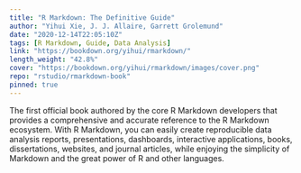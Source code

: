 ```yaml
---
title: "R Markdown: The Definitive Guide"
author: "Yihui Xie, J. J. Allaire, Garrett Grolemund"
date: "2020-12-14T22:05:10Z"
tags: [R Markdown, Guide, Data Analysis]
link: "https://bookdown.org/yihui/rmarkdown/"
length_weight: "42.8%"
cover: "https://bookdown.org/yihui/rmarkdown/images/cover.png"
repo: "rstudio/rmarkdown-book"
pinned: true
---
```


The first official book authored by the core R Markdown developers that provides a comprehensive and accurate reference to the R Markdown ecosystem. With R Markdown, you can easily create reproducible data analysis reports, presentations, dashboards, interactive applications, books, dissertations, websites, and journal articles, while enjoying the simplicity of Markdown and the great power of R and other languages.
